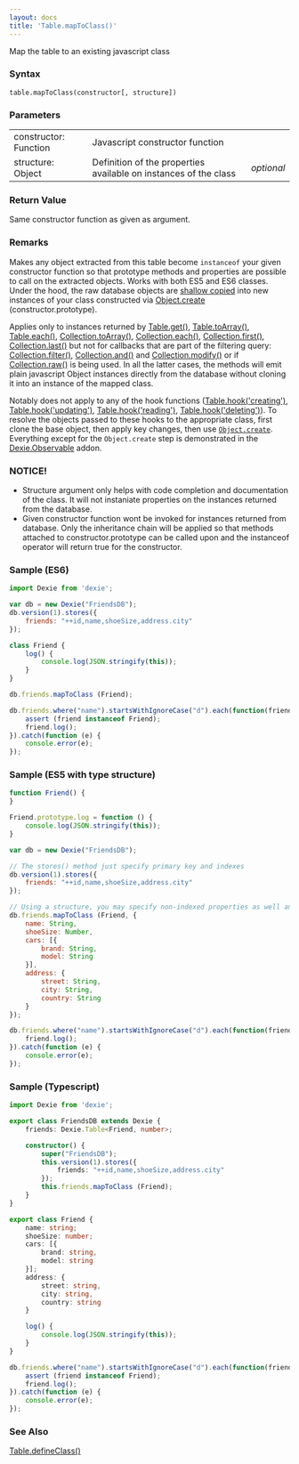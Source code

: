 ```yaml
---
layout: docs
title: 'Table.mapToClass()'
---
```


Map the table to an existing javascript class

### Syntax

    table.mapToClass(constructor[, structure])

### Parameters
<table>
<tr><td>constructor: Function</td><td>Javascript constructor function</td><td></td></tr>
<tr><td>structure: Object</td><td>Definition of the properties available on instances of the class</td><td><i>optional</i></td></tr>
</table>

### Return Value

Same constructor function as given as argument.

### Remarks

Makes any object extracted from this table become `instanceof` your given constructor function so that prototype methods and properties are possible to call on the extracted objects. Works with both ES5 and ES6 classes. Under the hood, the raw database objects are [shallow copied](https://en.wikipedia.org/wiki/Object_copying#Shallow_copy) into new instances of your class constructed via [Object.create](https://developer.mozilla.org/en-US/docs/Web/JavaScript/Reference/Global_Objects/Object/create) (constructor.prototype).

Applies only to instances returned by [Table.get()](Table.get()), [Table.toArray()](Table.toArray()), [Table.each()](Table.each()), [Collection.toArray()](Collection.toArray()), [Collection.each()](Collection.each()), [Collection.first()](Collection.first()), [Collection.last()](Collection.last()) but not for callbacks that are part of the filtering query: [Collection.filter()](Collection.filter()), [Collection.and()](Collection.and()) and [Collection.modify()](Collection.modify()) or if [Collection.raw()](Collection.raw()) is being used. In all the latter cases, the methods will emit plain javascript Object instances directly from the database without cloning it into an instance of the mapped class.

Notably does not apply to any of the hook functions ([Table.hook('creating')](Table.hook('creating')), [Table.hook('updating')](Table.hook('updating')), [Table.hook('reading')](Table.hook('reading')), [Table.hook('deleting')](Table.hook('deleting'))).  To resolve the objects passed to these hooks to the appropriate class, first clone the base object, then apply key changes, then use [`Object.create`](https://developer.mozilla.org/en-US/docs/Web/JavaScript/Reference/Global_Objects/Object/create).  Everything except for the `Object.create` step is demonstrated in the [Dexie.Observable](https://github.com/dfahlander/Dexie.js/blob/master/addons/Dexie.Observable/src/Dexie.Observable.js#L339) addon.

### NOTICE!
 * Structure argument only helps with code completion and documentation of the class. It will not instaniate properties on the instances returned from the database.
 * Given constructor function wont be invoked for instances returned from database. Only the inheritance chain will be applied so that methods attached to constructor.prototype can be called upon and the instanceof operator will return true for the constructor.

### Sample (ES6)

```javascript
import Dexie from 'dexie';

var db = new Dexie("FriendsDB");
db.version(1).stores({
    friends: "++id,name,shoeSize,address.city"
});

class Friend {
    log() {
        console.log(JSON.stringify(this));
    }
}

db.friends.mapToClass (Friend);

db.friends.where("name").startsWithIgnoreCase("d").each(function(friend) {
    assert (friend instanceof Friend);
    friend.log();
}).catch(function (e) {
    console.error(e);
});
```

### Sample (ES5 with type structure)

```javascript
function Friend() {
}

Friend.prototype.log = function () {
    console.log(JSON.stringify(this));
}

var db = new Dexie("FriendsDB");

// The stores() method just specify primary key and indexes
db.version(1).stores({
    friends: "++id,name,shoeSize,address.city"
});

// Using a structure, you may specify non-indexed properties as well and their types
db.friends.mapToClass (Friend, {
    name: String,
    shoeSize: Number,
    cars: [{
        brand: String,
        model: String
    }],
    address: {
        street: String,
        city: String,
        country: String
    }        
});

db.friends.where("name").startsWithIgnoreCase("d").each(function(friend) {
    friend.log();
}).catch(function (e) {
    console.error(e);
});
```

### Sample (Typescript)

```typescript
import Dexie from 'dexie';

export class FriendsDB extends Dexie {
    friends: Dexie.Table<Friend, number>;

    constructor() {
        super("FriendsDB");
        this.version(1).stores({
            friends: "++id,name,shoeSize,address.city"
        });
        this.friends.mapToClass (Friend);
    }
}

export class Friend {
    name: string;
    shoeSize: number;
    cars: [{
        brand: string,
        model: string
    }];
    address: {
        street: string,
        city: string,
        country: string
    }

    log() {
        console.log(JSON.stringify(this));
    }
}

db.friends.where("name").startsWithIgnoreCase("d").each(function(friend) {
    assert (friend instanceof Friend);
    friend.log();
}).catch(function (e) {
    console.error(e);
});

```



### See Also

[Table.defineClass()](Table.defineClass())
